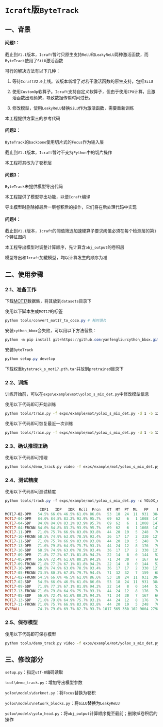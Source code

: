# `Icraft`版`ByteTrack`

## 一、背景

#### 问题1：

截止到`V1.1`版本，`Icraft`暂时只原生支持`ReLU`和`LeakyReLU`两种激活函数，而`ByteTrack`使用了`SiLU`激活函数

可行的解决方法有以下几种：

1. 等待`IcraftV2.0`上线。该版本新增了对若干激活函数的原生支持，包括`SiLU`
2. 使用`CustomOp`软算子。`Icraft`支持自定义软算子，但由于使用`CPU`计算，且激活函数出现频繁，导致数据传输时间过长。

4. 修改模型，使用`LeakyReLU`替换`SiLU`作为激活函数，需要重新训练

本工程提供方案三的参考代码

#### 问题2：

`ByteTrack`的`backbone`使用切片式的`Focus`作为输入层

截止到`V1.1`版本，`Icraft`暂时不支持`Python`中的切片操作

本工程将其改为了卷积层

#### 问题3：

`ByteTrack`未提供模型导出代码

本工程提供了模型导出功能，以便`Icraft`编译

导出模型时删除掉最后一层卷积后的操作，它们将在后处理代码中实现

#### 问题4：

截止到`V1.1`版本，`Icraft`的阈值筛选加速硬算子要求阈值必须在每个检测层的第`1`个特征图内

本工程导出模型时调整计算顺序，先计算含`obj_output`的卷积层

模型导出和`Icraft`加载模型，均以计算发生的顺序为准



## 二、使用步骤

### 2.1、准备工作

下载[MOT17](https://motchallenge.net/data/MOT17/)数据集，将其放到`datasets`目录下

使用以下脚本生成`MOT17`的标签

```powershell
python tools/convert_mot17_to_coco.py # 耗时很久
```

安装`cython_bbox`会失败，可以用以下方法替换：

```powershell
python -m pip install git+https://github.com/yanfengliu/cython_bbox.git
```
安装`ByteTrack`
```powershell
python setup.py develop
```

下载权重`bytetrack_s_mot17.pth.tar`并放到`pretrained`目录下

### 2.2、训练

训练开始前，可以在`exps\example\mot\yolox_s_mix_det.py`中修改模型信息

使用以下代码即可开始训练

```bash
python tools/train.py -f exps/example/mot/yolox_s_mix_det.py -d 1 -b 12 --fp16 -o -c pretrained/bytetrack_s_mot17.pth.tar
```

使用以下代码即可恢复最近一次训练

```bash
python tools/train.py -f exps/example/mot/yolox_s_mix_det.py -d 1 -b 12 --fp16 -o -c pretrained/bytetrack_s_mot17.pth.tar --resume
```

### 2.3、确认推理正确

使用以下代码即可推理

```bash
python tools/demo_track.py video -f exps/example/mot/yolox_s_mix_det.py -c YOLOX_outputs/yolox_s_mix_det/latest_ckpt.pth.tar --fp16 --fuse --save_result
```

### 2.4、测试精度

使用以下代码即可测试精度

```powershell
python tools/track.py -f exps/example/mot/yolox_s_mix_det.py -c YOLOX_outputs/yolox_s_mix_det/latest_ckpt.pth.tar -b 1 -d 1 --fp16 --fuse

                IDF1   IDP   IDR  Rcll  Prcn   GT  MT  PT  ML   FP    FN IDs    FM  MOTA  MOTP IDt IDa IDm num_objects
MOT17-02-DPM   54.5% 66.0% 46.5% 61.0% 86.6%   53  18  24  11  931  3849  82   163 50.8% 0.216  64  21  11        9880
MOT17-04-DPM   84.0% 84.8% 83.2% 93.9% 95.7%   69  62   6   1 1008  1477  62    87 89.5% 0.142  27  24   6       24178
MOT17-04-SDP   84.0% 84.8% 83.2% 93.9% 95.7%   69  62   6   1 1008  1477  62    87 89.5% 0.142  27  24   6       24178
MOT17-04-FRCNN 84.0% 84.8% 83.2% 93.9% 95.7%   69  62   6   1 1008  1477  62    87 89.5% 0.142  27  24   6       24178
MOT17-11-DPM   71.0% 75.7% 66.9% 83.0% 93.8%   44  20  19   5  248   769  21    38 77.0% 0.143  17   9   5        4517
MOT17-10-FRCNN 68.5% 74.9% 63.0% 78.5% 93.4%   36  17  17   2  330  1272  47    92 72.2% 0.220  29  20   8        5923
MOT17-11-SDP   71.0% 75.7% 66.9% 83.0% 93.8%   44  20  19   5  248   769  21    38 77.0% 0.143  17   9   5        4517
MOT17-13-DPM   71.6% 79.8% 64.9% 75.7% 93.1%   44  24  12   8  176   766  25    39 69.4% 0.215  20   9   5        3156
MOT17-10-SDP   68.5% 74.9% 63.0% 78.5% 93.4%   36  17  17   2  330  1272  47    92 72.2% 0.220  29  20   8        5923
MOT17-09-DPM   71.8% 77.2% 67.1% 81.8% 94.2%   22  14   8   0  144   523  20    35 76.1% 0.172  20   4   6        2879
MOT17-05-DPM   66.6% 72.4% 61.6% 80.2% 94.2%   71  34  30   7  167   666  29    50 74.3% 0.174  35  12  21        3357
MOT17-09-FRCNN 71.8% 77.2% 67.1% 81.8% 94.2%   22  14   8   0  144   523  20    35 76.1% 0.172  20   4   6        2879
MOT17-10-DPM   68.5% 74.9% 63.0% 78.5% 93.4%   36  17  17   2  330  1272  47    92 72.2% 0.220  29  20   8        5923
MOT17-05-FRCNN 73.5% 80.3% 67.8% 79.7% 94.4%   71  32  32   7  159   681  30    49 74.1% 0.174  33  13  17        3357
MOT17-02-FRCNN 54.5% 66.0% 46.5% 61.0% 86.6%   53  18  24  11  931  3849  82   163 50.8% 0.216  64  21  11        9880
MOT17-02-SDP   54.5% 66.0% 46.5% 61.0% 86.6%   53  18  24  11  931  3849  82   163 50.8% 0.216  64  21  11        9880
MOT17-09-SDP   71.8% 77.2% 67.1% 81.8% 94.2%   22  14   8   0  144   523  20    35 76.1% 0.172  20   4   6        2879
MOT17-13-FRCNN 71.6% 79.8% 64.9% 75.7% 93.1%   44  24  12   8  176   766  25    39 69.4% 0.215  20   9   5        3156
MOT17-05-SDP   66.6% 72.4% 61.6% 80.2% 94.2%   71  34  30   7  167   666  29    50 74.3% 0.174  35  12  21        3357
MOT17-13-SDP   71.6% 79.8% 64.9% 75.7% 93.1%   44  24  12   8  176   766  25    39 69.4% 0.215  20   9   5        3156
MOT17-11-FRCNN 71.0% 75.7% 66.9% 83.0% 93.8%   44  20  19   5  248   769  21    38 77.0% 0.143  17   9   5        4517
OVERALL        74.1% 79.0% 69.7% 82.7% 93.7% 1017 565 350 102 9004 27981 859  1511 76.6% 0.168 634 298 182      161670
```


### 2.5、保存模型

使用以下代码即可保存模型

```bash
python tools/demo_track.py video -f exps/example/mot/yolox_s_mix_det.py -c YOLOX_outputs/yolox_s_mix_det/latest_ckpt.pth.tar --save_result --export True
```



## 三、修改部分

`setup.py`：指定`utf-8`编码读取

`tool\demo_track.py`：增加导出模型参数

`yolox\models\darknet.py`：将`Focus`替换为卷积

`yolox\models\network_blocks.py`：将`SiLU`替换为`LeakyReLU`

`yolox\models\yolo_head.py`：将`obj_output`计算顺序提至最前；删除掉卷积后的操作

